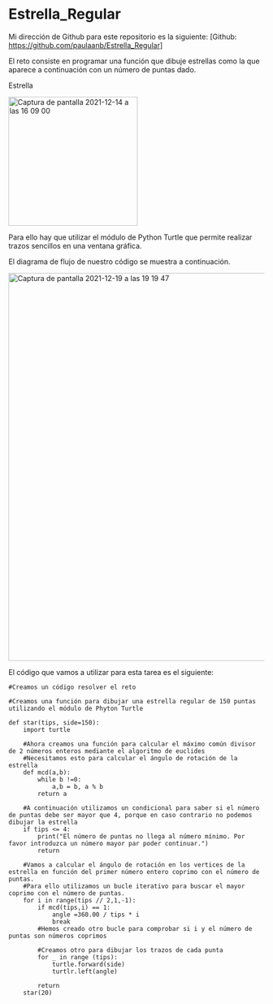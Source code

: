 # Estrella_Regular
Mi dirección de Github para este repositorio es la siguiente: [Github: https://github.com/paulaanb/Estrella_Regular]


El reto consiste en programar una función que dibuje estrellas como la que aparece a continuación con un número de puntas dado.

Estrella

<img width="254" alt="Captura de pantalla 2021-12-14 a las 16 09 00" src="https://user-images.githubusercontent.com/91721496/146024688-d2eb2567-5787-48ad-a0cc-88f769d1943a.png">


Para ello hay que utilizar el módulo de Python Turtle que permite realizar trazos sencillos en una ventana gráfica.

El diagrama de flujo de nuestro código se muestra a continuación.

<img width="764" alt="Captura de pantalla 2021-12-19 a las 19 19 47" src="https://user-images.githubusercontent.com/91721496/146686268-df423ad9-4938-4e76-853d-7cf55f89eef5.png">



El código que vamos a utilizar para esta tarea es el siguiente:

```
#Creamos un código resolver el reto

#Creamos una función para dibujar una estrella regular de 150 puntas utilizando el módulo de Phyton Turtle

def star(tips, side=150):
    import turtle
    
    #Ahora creamos una función para calcular el máximo común divisor de 2 números enteros mediante el algoritmo de euclides
    #Necesitamos esto para calcular el ángulo de rotación de la estrella
    def mcd(a,b):
        while b !=0:
            a,b = b, a % b
        return a
    
    #A continuación utilizamos un condicional para saber si el número de puntas debe ser mayor que 4, porque en caso contrario no podemos dibujar la estrella
    if tips <= 4:
        print("El número de puntas no llega al número mínimo. Por favor introduzca un número mayor par poder continuar.")
        return
    
    #Vamos a calcular el ángulo de rotación en los vertices de la estrella en función del primer número entero coprimo con el número de puntas.
    #Para ello utilizamos un bucle iterativo para buscar el mayor coprimo con el número de puntas.
    for i in range(tips // 2,1,-1):
        if mcd(tips,i) == 1:
            angle =360.00 / tips * i
            break
        #Hemos creado otro bucle para comprobar si i y el número de puntas son números coprimos
        
        #Creamos otro para dibujar los trazos de cada punta
        for _ in range (tips):
            turtle.forward(side)
            turtlr.left(angle)
            
        return
    star(20)
